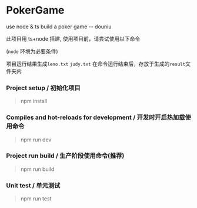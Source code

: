 # PokerGame
use node &amp; ts build a poker game -- douniu

此项目用 ts+node 搭建, 使用项目前，请尝试使用以下命令

(`node` 环境为必要条件)

项目运行结果生成`leno.txt` `judy.txt` 在命令运行结束后，存放于生成的`result`文件夹内

### Project setup / 初始化项目
> npm install 

### Compiles and hot-reloads for development / 开发时开启热加载使用命令
> npm run dev

### Project run build / 生产阶段使用命令(推荐)
> npm run build

### Unit test / 单元测试
> npm run test
